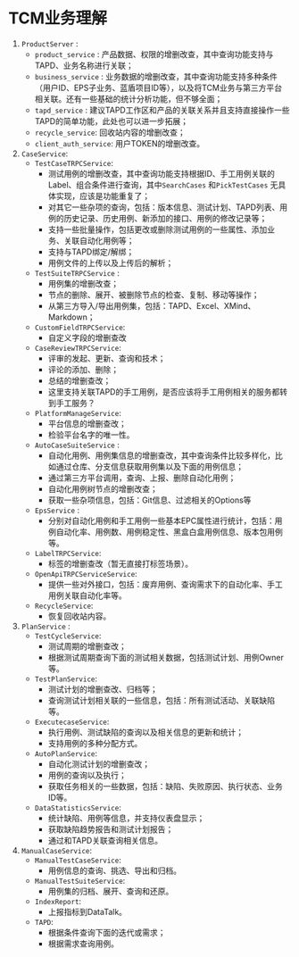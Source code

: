 # TCM业务理解

1. `ProductServer` :
   - `product_service` : 产品数据、权限的增删改查，其中查询功能支持与TAPD、业务名称进行关联；
   - `business_service` : 业务数据的增删改查，其中查询功能支持多种条件（用户ID、EPS子业务、蓝盾项目ID等），以及将TCM业务与第三方平台相关联。还有一些基础的统计分析功能，但不够全面；
   - `tapd_service` : 建议TAPD工作区和产品的关联关系并且支持直接操作一些TAPD的简单功能，此处也可以进一步拓展；
   - `recycle_service`: 回收站内容的增删改查；
   - `client_auth_service`: 用户TOKEN的增删改查。
1. `CaseService`:
   - `TestCaseTRPCService`:
      - 测试用例的增删改查，其中查询功能支持根据ID、手工用例关联的Label、组合条件进行查询，其中`SearchCases` 和`PickTestCases` 无具体实现，应该是功能重复了；
      - 对其它一些杂项的查询，包括：版本信息、测试计划、TAPD列表、用例的历史记录、历史用例、新添加的接口、用例的修改记录等；
      - 支持一些批量操作，包括更改或删除测试用例的一些属性、添加业务、关联自动化用例等；
      - 支持与TAPD绑定/解绑；
      - 用例文件的上传以及上传后的解析；
   - `TestSuiteTRPCService` :
      - 用例集的增删改查；
      - 节点的删除、展开、被删除节点的检查、复制、移动等操作；
      - 从第三方导入/导出用例集，包括：TAPD、Excel、XMind、Markdown；
   - `CustomFieldTRPCService`:
      - 自定义字段的增删查改
   - `CaseReviewTRPCService`:
      - 评审的发起、更新、查询和技术；
      - 评论的添加、删除；
      - 总结的增删查改；
      - 这里支持关联TAPD的手工用例，是否应该将手工用例相关的服务都转到手工服务？
   - `PlatformManageService`:
      - 平台信息的增删查改；
      - 检验平台名字的唯一性。
   - `AutoCaseSuiteService` :
      - 自动化用例、用例集信息的增删查改，其中查询条件比较多样化，比如通过仓库、分支信息获取用例集以及下面的用例信息；
      - 通过第三方平台调用，查询、上报、删除自动化用例；
      - 自动化用例树节点的增删改查；
      - 获取一些杂项信息，包括：Git信息、过滤相关的Options等
   - `EpsService` :
      - 分别对自动化用例和手工用例一些基本EPC属性进行统计，包括：用例自动化率、用例数、用例稳定性、黑盒白盒用例信息、版本包用例等。
   - `LabelTRPCService`:
      - 标签的增删查改（暂无直接打标签场景）。
   - `OpenApiTRPCServiceService`:
      - 提供一些对外接口，包括：废弃用例、查询需求下的自动化率、手工用例关联自动化率等。
   - `RecycleService`:
      - 恢复回收站内容。
1. `PlanService` :
   - `TestCycleService`:
      - 测试周期的增删查改；
      - 根据测试周期查询下面的测试相关数据，包括测试计划、用例Owner等。
   - `TestPlanService`:
      - 测试计划的增删查改、归档等；
      - 查询测试计划相关联的一些信息，包括：所有测试活动、关联缺陷等。
   - `ExecutecaseService`:
      - 执行用例、测试缺陷的查询以及相关信息的更新和统计；
      - 支持用例的多种分配方式。
   - `AutoPlanService`:
      - 自动化测试计划的增删查改；
      - 用例的查询以及执行；
      - 获取任务相关的一些数据，包括：缺陷、失败原因、执行状态、业务ID等。
   - `DataStatisticsService`:
      - 统计缺陷、用例等信息，并支持仪表盘显示；
      - 获取缺陷趋势报告和测试计划报告；
      - 通过和TAPD关联查询相关信息。
1. `ManualCaseService`:
   - `ManualTestCaseService`:
      - 用例信息的查询、挑选、导出和归档。
   - `ManualTestSuiteService`:
      - 用例集的归档、展开、查询和还原。
   - `IndexReport`:
      - 上报指标到DataTalk。
   - `TAPD`:
      - 根据条件查询下面的迭代或需求；
      - 根据需求查询用例。


